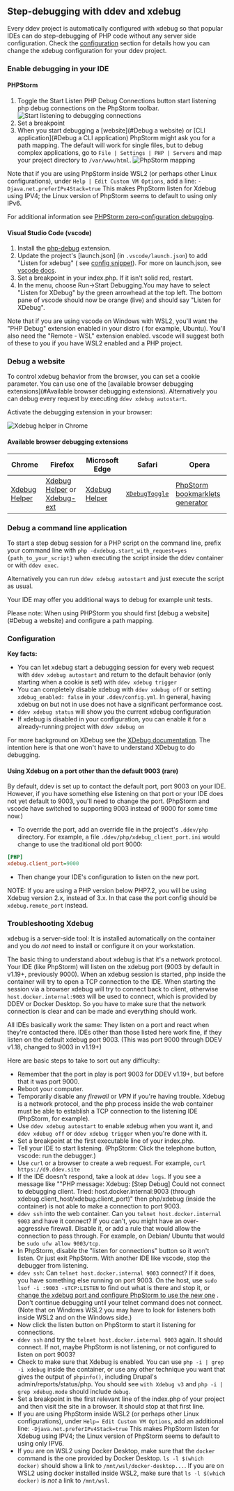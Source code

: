 ## Step-debugging with ddev and xdebug

Every ddev project is automatically configured with xdebug so that popular IDEs can do step-debugging of PHP code
without any server side configuration. Check the [configuration](#Configuration) section for details how you can
change the xdebug configuration for your ddev project.

### Enable debugging in your IDE

#### PHPStorm

1. Toggle the Start Listen PHP Debug Connections button start listening php debug connections on the PhpStorm toolbar.
   ![Start listening to debugging connections](images/ps_quick_start_zero_debug_stop_listening_debug_connections_toolbar.png)
2. Set a breakpoint
3. When you start debugging a [website](#Debug a website) or [CLI application](#Debug a CLI application) PhpStorm might
   ask you for a path mapping. The default will work for single files, but to debug complex applications, go 
   to `File | Settings | PHP | Servers` and map your project directory to `/var/www/html`.
   ![PhpStorm mapping](images/PHPStormServerMapping.png)

Note that if you are using PhpStorm inside WSL2 (or perhaps other Linux configurations),
under `Help | Edit Custom VM Options`, add a line: `-Djava.net.preferIPv4Stack=true` This makes PhpStorm listen for
Xdebug using IPV4; the Linux version of PhpStorm seems to default to using only IPv6.

For additional information
see [PHPStorm zero-configuration debugging](https://www.jetbrains.com/help/phpstorm/zero-configuration-debugging.html).

#### Visual Studio Code (vscode)

1. Install the [php-debug](https://marketplace.visualstudio.com/items?itemName=felixfbecker.php-debug) extension.
2. Update the project's [launch.json] (in `.vscode/launch.json`)  to add "Listen for xdebug" (
   see [config snippet](snippets/launch.json)). For more on launch.json,
   see [vscode docs](https://code.visualstudio.com/docs/editor/debugging#_launch-configurations).
3. Set a breakpoint in your index.php. If it isn't solid red, restart.
4. In the menu, choose Run->Start Debugging.You may have to select "Listen for XDebug" by the green arrowhead at the top
   left. The bottom pane of vscode should now be orange (live) and should say "Listen for XDebug".

Note that if you are using vscode on Windows with WSL2, you'll want the "PHP Debug" extension enabled in your distro (
for example, Ubuntu). You'll also need the "Remote - WSL" extension enabled. vscode will suggest both of these to you if
you have WSL2 enabled and a PHP project.

### Debug a website

To control xdebug behavior from the browser, you can set a cookie parameter. You can use one of the
[available browser debugging extensions](#Available browser debugging extensions). Alternatively you can debug every
request by executing `ddev xdebug autostart`.

Activate the debugging extension in your browser:

![Xdebug helper in Chrome](images/ps_xdebug_helper_chrome.png)

#### Available browser debugging extensions

| Chrome                                                                                        | Firefox                                                                                                                                                                        | Microsoft Edge                                                                                                    | Safari                                                                               | Opera                                                                           |
|-----------------------------------------------------------------------------------------------|--------------------------------------------------------------------------------------------------------------------------------------------------------------------------------|-------------------------------------------------------------------------------------------------------------------|--------------------------------------------------------------------------------------|---------------------------------------------------------------------------------|
| [Xdebug Helper](https://chrome.google.com/extensions/detail/eadndfjplgieldjbigjakmdgkmoaaaoc) | [Xdebug Helper](https://addons.mozilla.org/en-US/firefox/addon/xdebug-helper-for-firefox/) or [Xdebug-ext](https://addons.mozilla.org/en-US/firefox/addon/xdebug-ext-quantum/) | [Xdebug Helper](https://microsoftedge.microsoft.com/addons/detail/xdebug-helper/ggnngifabofaddiejjeagbaebkejomen) | [`XDebugToggle`](https://apps.apple.com/app/safari-xdebug-toggle/id1437227804?mt=12) | [PhpStorm bookmarklets generator](https://www.jetbrains.com/phpstorm/marklets/) |

### Debug a command line application

To start a step debug session for a PHP script on the command line, prefix your command line
with `php -dxdebug.start_with_request=yes {path_to_your_script}` when executing the script inside the ddev container or with `ddev exec`.

Alternatively you can run `ddev xdebug autostart` and just execute the script as usual.

Your IDE may offer you additional ways to debug for example unit tests.

Please note: When using PHPStorm you should first [debug a website](#Debug a website) and configure a path mapping.

### Configuration

**Key facts:**

* You can let xdebug start a debugging session for every web request with `ddev xdebug autostart` and
  return to the default behavior (only starting when a cookie is set) with `ddev xdebug trigger`
* You can completely disable xdebug with `ddev xdebug off` or setting `xdebug_enabled: false` in your `.ddev/config.yml`. In general, having xdebug on but not in use does not have a significant performance cost.
* `ddev xdebug status` will show you the current xdebug configuration
* If xdebug is disabled in your configuration, you can enable it for a already-running project with `ddev xdebug on`

For more background on XDebug see the [XDebug documentation](https://xdebug.org/docs/remote).
The intention here is that one won't have to understand XDebug to do debugging.

#### Using Xdebug on a port other than the default 9003 (rare)

By default, ddev is set up to contact the default port, port 9003 on your IDE. However, if you have something else
listening on that port or your IDE does not yet default to 9003, you'll need to change the port. (PhpStorm and vscode
have switched to supporting 9003 instead of 9000 for some time now.)

* To override the port, add an override file in the project's `.ddev/php` directory. For example, a file
  `.ddev/php/xdebug_client_port.ini` would change to use the traditional old port 9000:

```ini
[PHP]
xdebug.client_port=9000
```

* Then change your IDE's configuration to listen on the new port.

NOTE: If you are using a PHP version below PHP7.2, you will be using Xdebug version 2.x, instead of 3.x. In that case
the port config should be `xdebug.remote_port` instead.

### Troubleshooting Xdebug

xdebug is a server-side tool: It is installed automatically on the container and you do *not* need to install or
configure it on your workstation.

The basic thing to understand about xdebug is that it's a network protocol. Your IDE (like PhpStorm) will listen on the
xdebug port (9003 by default in v1.19+, previously 9000). When an xdebug session is started, php inside the container
will try to open a TCP connection to the IDE. When starting the session via a browser xdebug will try to connect back to
client, otherwise `host.docker.internal:9003` will be used to connect, which is provided by DDEV or Docker Desktop. So you have to make
sure that the network connection is clear and can be made and everything should work.

All IDEs basically work the same: They listen on a port and react when they're contacted there. IDEs other than those
listed here work fine, if they listen on the default xdebug port 9003. (This was port 9000 through DDEV v1.18, changed
to 9003 in v1.19+)

Here are basic steps to take to sort out any difficulty:

* Remember that the port in play is port 9003 for DDEV v1.19+, but before that it was port 9000.
* Reboot your computer.
* Temporarily disable any *firewall* or *VPN* if you're having trouble. Xdebug is a network protocol, and the php
  process inside the web container must be able to establish a TCP connection to the listening IDE (PhpStorm, for
  example).
* Use `ddev xdebug autostart` to enable xdebug when you want it, and `ddev xdebug off` or `ddev xdebug trigger` when
  you're done with it.
* Set a breakpoint at the first executable line of your index.php.
* Tell your IDE to start listening. (PhpStorm: Click the telephone button, vscode: run the debugger.)
* Use `curl` or a browser to create a web request. For example, `curl https://d9.ddev.site`
* If the IDE doesn't respond, take a look at `ddev logs`. If you see a message like ""PHP message: Xdebug: [Step Debug]
  Could not connect to debugging client. Tried: host.docker.internal:9003 (through
  xdebug.client_host/xdebug.client_port)" then php/xdebug (inside the container) is not able to make a connection to
  port 9003.
* `ddev ssh` into the web container. Can you `telnet host.docker.internal 9003` and have it connect? If you can't, you
  might have an over-aggressive firewall. Disable it, or add a rule that would allow the connection to pass through. For
  example, on Debian/ Ubuntu that would be `sudo ufw allow 9003/tcp`.
* In PhpStorm, disable the "listen for connections" button so it won't listen. Or just exit PhpStorm. With another IDE
  like vscode, stop the debugger from listening.
* `ddev ssh`: Can `telnet host.docker.internal 9003` connect? If it does, you have something else running on port 9003.
  On the host, use `sudo lsof -i :9003 -sTCP:LISTEN` to find out what is there and stop it,
  or [change the xdebug port and configure PhpStorm to use the new one](#using-xdebug-on-a-port-other-than-the-default)
  . Don't continue debugging until your telnet command does not connect. (Note that on Windows WSL2 you may have to look
  for listeners both inside WSL2 and on the Windows side.)
* Now click the listen button on PhpStorm to start it listening for connections.
* `ddev ssh` and try the `telnet host.docker.internal 9003` again. It should connect. If not, maybe PhpStorm is not
  listening, or not configured to listen on port 9003?
* Check to make sure that Xdebug is enabled. You can use `php -i | grep -i xdebug` inside the container, or use any
  other technique you want that gives the output of `phpinfo()`, including Drupal's admin/reports/status/php. You should
  see `with Xdebug v3` and `php -i | grep xdebug.mode` should include `debug`.
* Set a breakpoint in the first relevant line of the index.php of your project and then visit the site in a browser. It
  should stop at that first line.
* If you are using PhpStorm inside WSL2 (or perhaps other Linux configurations), under `Help→ Edit Custom VM Options`,
  add an additional line: `-Djava.net.preferIPv4Stack=true` This makes PhpStorm listen for Xdebug using IPV4; the Linux
  version of PhpStorm seems to default to using only IPV6.
* If you are on WSL2 using Docker Desktop, make sure that the `docker` command is the one provided by Docker
  Desktop. `ls -l $(which docker)` should show a link to `/mnt/wsl/docker-desktop...`. If you are on WSL2 using docker
  installed inside WSL2, make sure that `ls -l $(which docker)` is *not* a link to `/mnt/wsl`.
